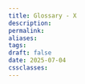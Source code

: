 ```yaml
---
title: Glossary - X
description: 
permalink: 
aliases: 
tags: 
draft: false
date: 2025-07-04
cssclasses:
---
```


